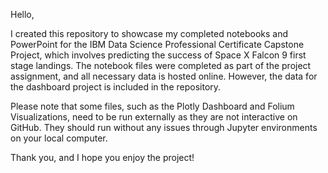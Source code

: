 Hello,

I created this repository to showcase my completed notebooks and PowerPoint for the IBM Data Science Professional Certificate Capstone Project, which involves predicting the success of Space X Falcon 9 first stage landings. The notebook files were completed as part of the project assignment, and all necessary data is hosted online. However, the data for the dashboard project is included in the repository.

Please note that some files, such as the Plotly Dashboard and Folium Visualizations, need to be run externally as they are not interactive on GitHub. They should run without any issues through Jupyter environments on your local computer.

Thank you, and I hope you enjoy the project!
